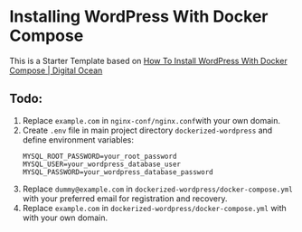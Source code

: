 # Installing WordPress With Docker Compose
This is a Starter Template based on 
[How To Install WordPress With Docker Compose | Digital Ocean](https://www.digitalocean.com/community/tutorials/how-to-install-wordpress-with-docker-compose)

## Todo:
1. Replace ```example.com``` in ```nginx-conf/nginx.conf```with your own domain.
2. Create ```.env``` file in main project directory ```dockerized-wordpress``` and define 
   environment variables:
   ```
   MYSQL_ROOT_PASSWORD=your_root_password
   MYSQL_USER=your_wordpress_database_user
   MYSQL_PASSWORD=your_wordpress_database_password
   ```
3. Replace ```dummy@example.com``` in ```dockerized-wordpress/docker-compose.yml``` with
   your preferred email for registration and recovery.
4. Replace ```example.com``` in ```dockerized-wordpress/docker-compose.yml``` with
   with your own domain.